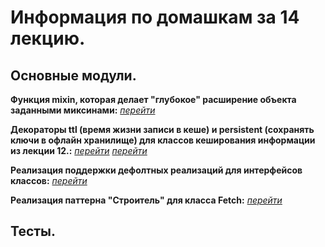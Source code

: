 # Информация по домашкам за 14 лекцию.

## Основные модули.

**Функция mixin, которая делает "глубокое" расширение объекта заданными миксинами:** [_перейти_](./task1/mixin.ts)

**Декораторы ttl (время жизни записи в кеше) и persistent (сохранять ключи в офлайн хранилище) для классов кеширования информации из лекции 12.:** [_перейти_](./task2/ttl.ts) [_перейти_](./task2/persistent.ts)

**Реализация поддержки дефолтных реализаций для интерфейсов классов:** [_перейти_](./task3/duck-like.ts)

**Реализация паттерна "Строитель" для класса Fetch:** [_перейти_](./task4/fetch-class.ts)

## Тесты.

